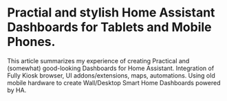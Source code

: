 # Practial and stylish Home Assistant Dashboards for Tablets and Mobile Phones.
This article summarizes my experience of creating Practical and (somewhat) good-looking Dashboards for Home Assistant. Integration of Fully Kiosk browser, UI addons/extensions, maps, automations. Using old mobile hardware to create Wall/Desktop Smart Home Dashboards powered by HA.
